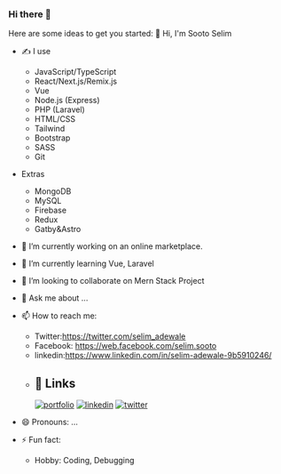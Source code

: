 ### Hi there 👋
Here are some ideas to get you started:
  👋 Hi, I'm Sooto Selim

- ✍ I use
    - JavaScript/TypeScript
    - React/Next.js/Remix.js
    - Vue
    - Node.js (Express)
    - PHP (Laravel)
    - HTML/CSS
    - Tailwind
    - Bootstrap
    - SASS
    - Git
- Extras
    - MongoDB
    - MySQL
    - Firebase
    - Redux
    - Gatby&Astro
 
- 🔭 I’m currently working on an online marketplace.
- 🌱 I’m currently learning Vue, Laravel
- 👯 I’m looking to collaborate on Mern Stack Project
- 💬 Ask me about ...
- 📫 How to reach me:
    - Twitter:https://twitter.com/selim_adewale
    - Facebook: https://web.facebook.com/selim.sooto
    - linkedin:https://www.linkedin.com/in/selim-adewale-9b5910246/
    - ## 🔗 Links
      [![portfolio](https://img.shields.io/badge/my_portfolio-000?style=for-the-badge&logo=ko-fi&logoColor=white)](https://oslim-portfolio.vercel.app)
      [![linkedin](https://img.shields.io/badge/linkedin-0A66C2?style=for-the-badge&logo=linkedin&logoColor=white)](https://www.linkedin.com/)
      [![twitter](https://img.shields.io/badge/twitter-1DA1F2?style=for-the-badge&logo=twitter&logoColor=white)](https://twitter.com/selim_adewale)
- 😄 Pronouns: ...
- ⚡ Fun fact:
    - Hobby: Coding, Debugging
